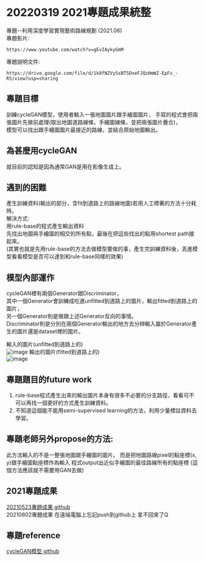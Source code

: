 # 20220319 2021專題成果統整

專題--利用深度學習實現藝術路線規劃 (2021.06)  
專題影片:
```
https://www.youtube.com/watch?v=gEvIAykyGmM
```
專題說明文件:
```
https://drive.google.com/file/d/1k8fNZVy5xBT5DxeFJQzHmWZ-EpFs_-R5/view?usp=sharing
```

## 專題目標
訓練cycleGAN模型，使用者輸入一張地圖圖片跟手繪圖圖片，
手寫的程式會把兩張圖片先做前處理(取出地圖道路線條，手繪圖線條，並把兩張圖片疊合)，  
模型可以找出跟手繪圖圖片最接近的路線，並結合原始地圖輸出。

## 為甚麼用cycleGAN
就目前的認知是因為通常GAN是用在影像生成上。

## 遇到的困難
產生訓練資料(輸出的部分，含fit到道路上的路線地圖)若用人工標著的方法十分耗時。  
解決方式:  
用rule-base的程式產生輸出資料  
先找出地圖與手繪圖的相交的所有點，最後在把這些找出的點用shortest path接起來。  
(其實也就是先用rule-base的方法去做模型要做的事，產生完訓練資料後，丟進模型看看模型是否可以達到和rule-base同樣的效果)  

## 模型內部運作
cycleGAN裡有兩個Generator跟Discriminator，  
其中一個Generator會訓練成吃進unfitted到道路上的圖片，輸出fitted到道路上的圖片，  
另一個Generator則是做跟上述Generator反向的事情。  
Discriminator則是分別在兩個Generator輸出的地方去分辨輸入屬於Generator產生的圖片還是dataset裡的圖片。
  
輸入的圖片(unfitted到道路上的)  
![image](https://user-images.githubusercontent.com/61599898/159117824-4eebb725-461e-47ed-b667-883142d6f963.png)
輸出的圖片(fitted到道路上的)  
![image](https://user-images.githubusercontent.com/61599898/159117867-21babbd0-cf35-426a-ae55-dd79dc59c22d.png)

## 專題題目的future work

1. rule-base程式產生出來的輸出圖片本身有很多不必要的分支路徑，看看可不可以再找一個更好的方式產生訓練資料。
2. 不知道這個能不能用semi-supervised learning的方法，利用少量標註資料去學習。

## 專題老師另外propose的方法:

此方法輸入的不是一整張地圖跟手繪圖的圖片。
而是把地圖路線pixel的點座標(x, y)跟手繪圖點座標作為輸入
程式output出近似手繪圖的最佳路線所有的點座標
(這個方法應該就不需要用GAN去做)

## 2021專題成果
[20210523專題成果 github](https://github.com/minimelonling/2021_project_design)  
20210602專題成果 在遠端電腦上忘記push到github上 拿不回來了Q

## 專題reference
[cycleGAN模型 github](https://github.com/minimelonling/pytorch-CycleGAN-and-pix2pix)  
